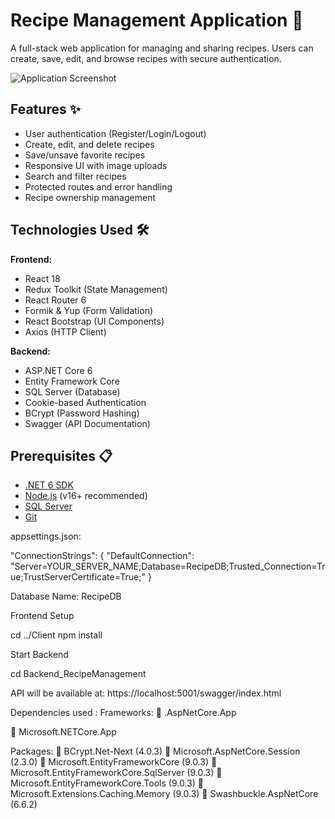 # Recipe Management Application 🍳

A full-stack web application for managing and sharing recipes. Users can create, save, edit, and browse recipes with secure authentication.

![Application Screenshot](screenshot.png) <!-- Add your screenshot here -->

## Features ✨
- User authentication (Register/Login/Logout)
- Create, edit, and delete recipes
- Save/unsave favorite recipes
- Responsive UI with image uploads
- Search and filter recipes
- Protected routes and error handling
- Recipe ownership management

## Technologies Used 🛠️
**Frontend:**
- React 18
- Redux Toolkit (State Management)
- React Router 6
- Formik & Yup (Form Validation)
- React Bootstrap (UI Components)
- Axios (HTTP Client)

**Backend:**
- ASP.NET Core 6
- Entity Framework Core
- SQL Server (Database)
- Cookie-based Authentication
- BCrypt (Password Hashing)
- Swagger (API Documentation)

## Prerequisites 📋
- [.NET 6 SDK](https://dotnet.microsoft.com/download)
- [Node.js](https://nodejs.org/) (v16+ recommended)
- [SQL Server](https://www.microsoft.com/en-us/sql-server/sql-server-downloads)
- [Git](https://git-scm.com/)





appsettings.json:


"ConnectionStrings": {
  "DefaultConnection": "Server=YOUR_SERVER_NAME;Database=RecipeDB;Trusted_Connection=True;TrustServerCertificate=True;"
}



Database Name:    RecipeDB

Frontend Setup

cd ../Client
npm install







Start Backend

cd Backend_RecipeManagement




API will be available at:
https://localhost:5001/swagger/index.html


Dependencies used :
Frameworks:
 .AspNetCore.App

 Microsoft.NETCore.App

Packages:
 BCrypt.Net-Next (4.0.3)
 Microsoft.AspNetCore.Session (2.3.0)
 Microsoft.EntityFrameworkCore (9.0.3)
 Microsoft.EntityFrameworkCore.SqlServer
(9.0.3)
 Microsoft.EntityFrameworkCore.Tools (9.0.3)
 Microsoft.Extensions.Caching.Memory (9.0.3)
 Swashbuckle.AspNetCore (6.6.2)


